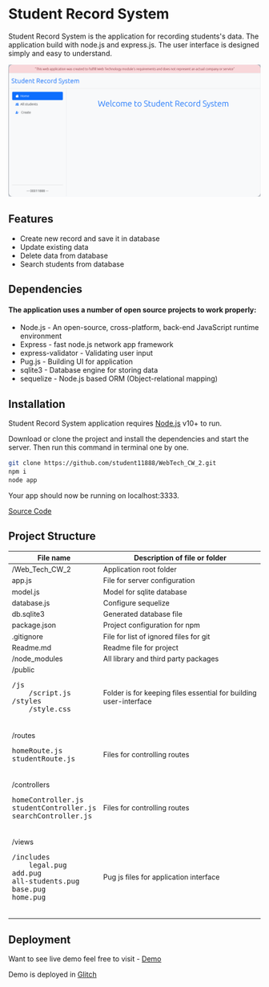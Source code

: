 # Student Record System

Student Record System is the application for recording students's data. The application build
with node.js and express.js. The user interface is designed simply and easy to understand.

![Preview](./public/Preview.png)

## Features

- Create new record and save it in database
- Update existing data
- Delete data from database
- Search students from database

## Dependencies

#### The application uses a number of open source projects to work properly:

- Node.js - An open-source, cross-platform, back-end JavaScript runtime environment
- Express - fast node.js network app framework
- express-validator - Validating user input
- Pug.js - Building UI for application
- sqlite3 - Database engine for storing data
- sequelize - Node.js based ORM (Object-relational mapping)

## Installation

Student Record System application requires [Node.js](https://nodejs.org/) v10+ to run.

Download or clone the project and install the dependencies and start the server.
Then run this command in terminal one by one.

```sh
git clone https://github.com/student11888/WebTech_CW_2.git
npm i
node app
```

Your app should now be running on localhost:3333.

[Source Code](https://github.com/student11888/WebTech_CW_2)

## Project Structure

<table>
  <thead>
    <tr>
      <th>File name</th>
      <th>Description of file or folder</th>
    </tr>
  </thead>
  <tbody>
     <tr>
      <td>/Web_Tech_CW_2</td>
      <td>Application root folder</td>
    </tr>
    <tr>
      <td>app.js</td>
      <td>File for server configuration</td>
    </tr>
    <tr>
      <td>model.js</td>
      <td>Model for sqlite database</td>
    </tr>
    <tr>
      <td>database.js</td>
      <td>Configure sequelize</td>
    </tr>
    <tr>
      <td>db.sqlite3</td>
      <td>Generated database file</td>
    </tr>
    <tr>
      <td>package.json</td>
      <td>Project configuration for npm</td>
    </tr>
    <tr>
      <td>.gitignore</td>
      <td>File for list of ignored files for git </td>
    </tr>
    <tr>
      <td>Readme.md</td>
      <td>Readme file for project</td>
    </tr>
    <tr>
      <td>/node_modules</td>
      <td>All library and third party packages</td>
    </tr>
    <tr>
      <td>/public 
        <pre>/js
    /script.js
/styles
    /style.css
        </pre>
      </td>
      <td> 
        Folder is for keeping files essential for building user-interface
    </td>
    </tr>
    <tr>
      <td>/routes
      <pre>
homeRoute.js
studentRoute.js
      </pre>
      </td>
      <td>Files for controlling routes</td>
    </tr>
    <tr>
     <tr>
      <td>/controllers
      <pre>
homeController.js
studentController.js
searchController.js
      </pre>
      </td>
      <td>Files for controlling routes</td>
    </tr>
    <tr>
      <td>/views
      <pre>
/includes
    legal.pug
add.pug
all-students.pug
base.pug
home.pug
      </pre>
      </td>
      <td>Pug js files for application interface</td>
    </tr>
  </tbody>
</table>

## Deployment

Want to see live demo feel free to visit - [Demo](https://knowing-proximal-water.glitch.me/)

Demo is deployed in [Glitch](https://glitch.com/)

<!-- tree generated by markdown-notes-tree starts here -->
